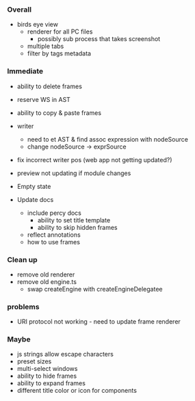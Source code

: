 ### Overall

- birds eye view
  - renderer for all PC files
    - possibly sub process that takes screenshot
  - multiple tabs
  - filter by tags metadata

### Immediate

- ability to delete frames
- reserve WS in AST
- ability to copy & paste frames
- writer
  - need to et AST & find assoc expression with nodeSource
  - change nodeSource -> exprSource
- fix incorrect writer pos (web app not getting updated?)

- preview not updating if module changes
- Empty state
- Update docs
  - include percy docs
    - ability to set title template
    - ability to skip hidden frames
  - reflect annotations
  - how to use frames

### Clean up

- remove old renderer
- remove old engine.ts
  - swap createEngine with createEngineDelegatee

### problems

- URI protocol not working - need to update frame renderer

### Maybe

- js strings allow escape characters
- preset sizes
- multi-select windows
- ability to hide frames
- ability to expand frames
- different title color or icon for components